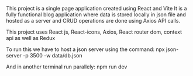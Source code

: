 This project is a single page application created using React and Vite
It is a fully functional blog application where data is stored locally 
in json file and hosted as a server and CRUD operations are done using
Axios API calls.

This project uses React js, React-icons, Axios,
React router dom, context api as well as Redux

To run this we have to host a json server using the command:
npx json-server -p 3500 -w data/db.json

And in another terminal run parallely:
 npm run dev 